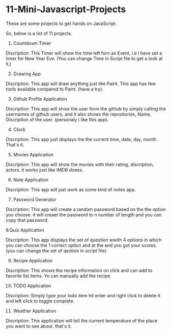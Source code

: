 # 11-Mini-Javascript-Projects
These are some projects to get hands on JavaScript.

So, below is a list of 11 projects.

1. Countdown Timer

Discription: This Timer will show the time left forn an Event, i.e I have set a timer for New Year Eve. (You can change Time in Script file to get a look at it.) 

2. Drawing App

Discription: This app will draw anything just like Paint. This app has few tools available compared to Paint. (have a try).

3. Github Profile Application

Discription: This app will show the user form the github by simply calling the usernames of github users, and it also shows the repositories, Name, Discription of the user.
(personaly i like this app).

4. Clock

Discription: This app just displays the the current time, date, day, month . That's it.

5. Movies Application

Discription: This app will show the movies with their rating, discription, actors. it works just like IMDB doees.

6. Note Application

Discription: This app will just work as some kind of notes app. 

7. Password Generator

Discription: This app will create a random password based on the the option you choose. it will creaet the password to n number of length and you can copy that password.

8.Quiz Application

Discription: This app displays the set of question wwith 4 options in which you can choose the 1 correct option and at the end you got your scores. 
(you can change the set of qestion in script file).

9. Recipe Application

Discription: This shows the recipe information on click and can add to favorite list items. Yo can manually add the recipe.

10. TODO Application

Discription: Simply type your todo item hit enter and right click to delete it and left click to toggle complete.

11. Weather Application

Discription: This application will tell the current temperature of the place you want to see about. that's it.

